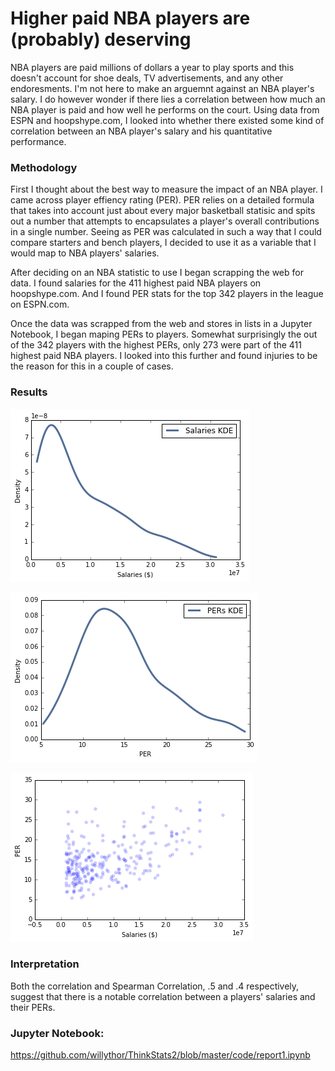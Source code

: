 # Higher paid NBA players are (probably) deserving 

NBA players are paid millions of dollars a year to play sports and this doesn't account for shoe deals, TV advertisements, and any other endoresments. I'm not here to make an arguemnt against an NBA player's salary. I do however wonder if there lies a correlation between how much an NBA player is paid and how well he performs on the court. Using data from ESPN and hoopshype.com, I looked into whether there existed some kind of correlation between an NBA player's salary and his quantitative performance.

### Methodology

First I thought about the best way to measure the impact of an NBA player. I came across player effiency rating (PER). PER relies on a detailed formula that takes into account just about every major basketball statisic and spits out a number that attempts to encapsulates a player's overall contributions in a single number. Seeing as PER was calculated in such a way that I could compare starters and bench players, I decided to use it as a variable that I would map to NBA players' salaries.

After deciding on an NBA statistic to use I began scrapping the web for data. I found salaries for the 411 highest paid NBA players on hoopshype.com. And I found PER stats for the top 342 players in the league on ESPN.com. 

Once the data was scrapped from the web and stores in lists in a Jupyter Notebook, I began maping PERs to players. Somewhat surprisingly the out of the 342 players with the highest PERs, only 273 were part of the 411 highest paid NBA players. I looked into this further and found injuries to be the reason for this in a couple of cases. 

### Results

![KDE of Salaries](salaries_kde.png)

![KDE of PERs](PERs_kde.png)

![Scatter Plot of NBA Salaries and PERs](scatter_plot.png)

### Interpretation

Both the correlation and Spearman Correlation, .5 and .4 respectively, suggest that there is a notable correlation between a players' salaries and their PERs. 

### Jupyter Notebook:
https://github.com/willythor/ThinkStats2/blob/master/code/report1.ipynb
